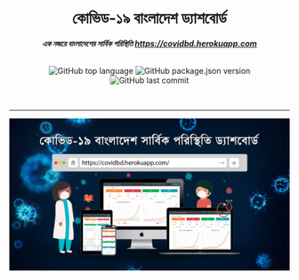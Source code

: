 <div align="center">
    <h1>কোভিড-১৯ বাংলাদেশ ড্যাশবোর্ড</h1>
    <strong>
        <i>এক নজরে বাংলাদেশের সার্বিক পরিস্থিতি 
            <a href="https://covidbd.herokuapp.com/"> https://covidbd.herokuapp.com</a>
        </i>
    </strong>
<br><br>

![GitHub top language](https://img.shields.io/github/languages/top/jobayerarman/covidbd)
![GitHub package.json version](https://img.shields.io/github/package-json/v/jobayerarman/covidbd)
![GitHub last commit](https://img.shields.io/github/last-commit/jobayerarman/covidbd)<br>

<br><hr>
![Alt text](/public/images/metatag.jpg?raw=true "Optional Title")
</div>
<br>
